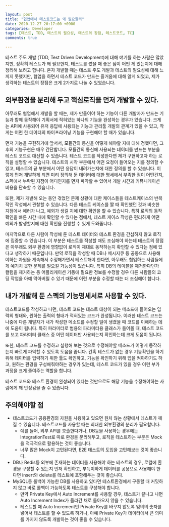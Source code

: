 ```yaml
---

layout: post
title: "협업에서 테스트코드는 왜 필요할까"
date: 2020-12-27 20:17:00 +0900
categories: Developer
tags: [테스트, TDD, 테스트의 필요성, 테스트의 장점, 테스트코드, TC]
comments: true

---
```


  테스트 주도 개발 (TDD, Test Driven Development)에 대해 얘기를 하는 사람은 많았지만, 정확히 테스트가 왜 필요한지, 테스트를 썼을 때 좋은 점이 어떤 게 있는지에 대해 정리해 보려고 합니다. 혼자 개발할 때는 테스트 주도 개발과 테스트의 필요성에 대해 느끼지 못했지만, 협업을 하면서 테스트 코드가 만드는 즐거움에 대해 알게 되었고, 제가 생각하는 테스트의 장점은 크게 2가지로 나눌 수 있었습니다.

## 외부환경을 분리해 두고 핵심로직을 먼저 개발할 수 있다.

  아무래도 협업해서 개발을 할 때는, 제가 만들어야 하는 기능이 다른 개발자가 만드는 기능과 함께 동작해야 기획서에 적혀있는 하나의 기능을 완성하는 경우가 있습니다. 크게는 API에 사용되어 유저 응답에 사용되는 기능과 관리툴 개발의 관계가 있을 수 있고, 작게는 어떤 한 데이터의 파이프라이닝 기능을 구현해야 할 때가 있습니다. 

  먼저 기능을 구현하기에 앞서서, 모듈간의 통신을 어떻게 해야할 지에 대해 정했다면, 그 후의 기능구현은 매우 간단합니다. 모듈간의 통신에 사용되는 데이터를 만드는 부분을 테스트 코드로 대신할 수 있습니다. 테스트 코드를 작성한다면 제가 구현하고자 하는 로직을 설명할 수 있습니다. 테스트의 시작 부분에서 어떤 요청이 들어오는 지를 정의할 수 있고, 테스트의 끝 부분에서 어떤 응답이 내려가는지에 대한 정의를 할 수 있습니다. 이렇게 먼저 개발하게 되면 미리 정의해 둔 데이터에 대한 명세에서 부족한 점이 어떤건지, 스펙에서 누락된 지점이 어디인지를 먼저 파악할 수 있어서 개발 시간과 커뮤니케이션 비용을 단축할 수 있습니다.

  또한, 제가 개발해 오는 동안 겪었던 문제 상황에 대한 케이스들을 테스트케이스의 반복적인 작성에서 관찰할 수 있습니다. 다른 테스트 케이스를 짤 때 확인했던 것과 비슷한 지점에서 에러가 나고, 예외가 생길 지에 대한 확인을 할 수 있습니다. 특히 로직의 동작 확인을 빠른 시간 내에 확인할 수 있다는 점에서, 테스트 케이스 작성은 편리하게 어떤 예외가 발생할지에 대한 확인을 진행할 수 있게 도와줍니다. 

  마지막으로 다른 사람이 작성해 둔 테스트 데이터와 테스트 환경을 간섭하지 않고 로직에 집중할 수 있습니다. 이 부분은 테스트를 작성할 때도 조심해야 하는데 테스트의 장점은 아무래도 외부 환경에 영향없이 로직이 제대로 동작하는지 확인할 수 있다는 점에 있다고 생각하기 때문입니다.  만약 로직을 작성할 때 DB나 메시지큐 등 공동으로 사용해야하는 자원을 계속해서 수정해가면서 테스트해야 한다면, 아무래도 협업하는 사람들에게 예기치 못한 문제를 일으킬 가능성이 있습니다. 특히 DB의 테이블을 제거한다던가 컬럼을 제거하는 등 어플리케이션 기동에 필요한 정보를 수정할 경우 다른 사람들의 코딩 작업을 아예 막아버릴 수 있기 때문에 이런 부분을 수정할 때는 더 조심해야 합니다. 

## 내가 개발해 둔 스펙의 기능명세서로 사용할 수 있다.

  테스트코드를 작성하고 나면, 테스트 코드는 테스트 대상이 되는 메소드에 들어오는 입력의 형태와, 원하는 출력의 형태가 적혀있는 코드가 완성됩니다. 이러한 테스트 코드는 나중에 다른 개발자가 내가 작성한 메소드를 수정할 일이 생겼을 때 코드를 이해하는 데에 도움이 됩니다. 특히 파라미터로 범용의 파라미터용 클래스가 들어올 때, 테스트 코드를 보고 파라미터 클래스 중 어떤 데이터만 사용되는지 확인하는데 크게 도움이 됩니다.

  또한, 테스트 코드를 수정하고 실행해 보는 것으로 수정해야할 메소드가 어떻게 동작하는지 빠르게 파악할 수 있도록 도움을 줍니다. 간혹 테스트가 없는 경우 기능확인을 하기 위해 데이터를 입력하기 위한 툴도 확인하고, 기능을 확인하기 위해 앱을 켜야하기도 하고, 원하는 환경을 구성해줘야하는 경우가 있는데, 테스트 코드가 있을 경우 이런 부가 과정을 크게 줄여주는 역할을 합니다.

  테스트 코드와 테스트 환경이 완성되어 있다는 것만으로도 해당 기능을 수정해야하는 사람에게 꽤 안정감을 줄 수 있습니다.

## 주의해야할 점 

- 테스트코드가 공용환경의 자원을 사용하고 있으면 원치 않는 상황에서 테스트가 깨질 수 있습니다. 테스트코드를 사용할 때는 최대한 외부환경의 분리가 필요합니다.
  - 예를 들어, 외부 API를 호출한다거나, DB등을 사용하는 경우에는 IntegrationTest로 따로 환경을 분리해두고, 로직을 테스트하는 부분은 Mock을 적극적으로 활용하는 것이 좋습니다.
  - 너무 많은 Mock이 고민된다면, E2E 테스트의 도입을 고민해보는 것이 좋습니다.  
- DB나 Redis등 외부에 존재하는 데이터를 사용해야 하는 테스트의 경우, 로컬에 환경을 구성할 수 있는지 먼저 확인하고, 부득이하게 데이터를 공용으로 사용해야 한다면 insert와 delete를 테스트에 포함해두는 것이 좋습니다.
- MySQL등 롤백이 가능한 DB를 사용하고 있다면 테스트환경에서 구동할 때 커밋하지 않고 바로 롤백이 가능하도록 테스트를 구성해야 합니다.
  - 만약 Private Key에서 Auto Increment를 사용할 경우, 테스트가 끝나고 나면 Auto Increment Index가 올라간 채로 돌아오지 않을 수 있습니다.
  - 테스트할 때 Auto Increment인 Private Key를 바꾸지 않도록 임의의 숫자를 넣어서 테스트를 할 수 있도록 하거나, 아예 Private Key가 데이터에서 큰 의미를 가지지 않도록 개발하는 것이 좋을 수 있습니다. 

